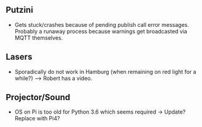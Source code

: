 ## Putzini
- Gets stuck/crashes because of pending publish call error messages. Probably a runaway process because warnings get broadcasted via MQTT themselves.

## Lasers
- Sporadically do not work in Hamburg (when remaining on red light for a while?) --> Robert has a video.

## Projector/Sound
- OS on Pi is too old for Python 3.6 which seems required -> Update? Replace with Pi4?
